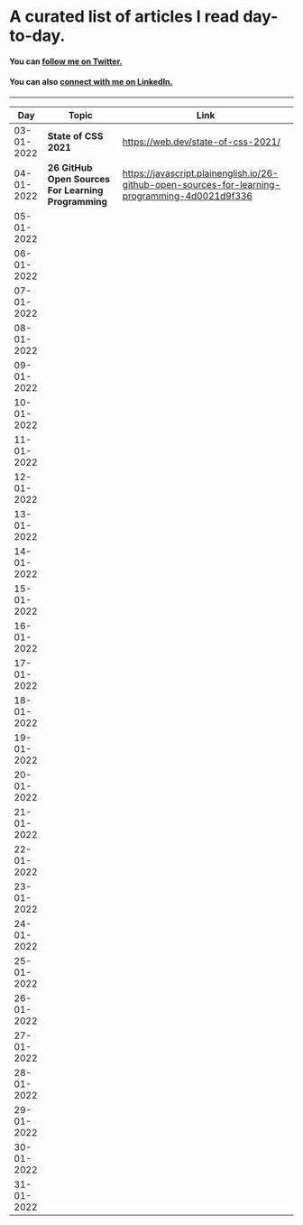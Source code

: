 # A curated list of articles I read day-to-day.

#### You can [follow me on Twitter.](https://twitter.com/syedsohan27)
#### You can also [connect with me on LinkedIn.](https://www.linkedin.com/in/syedsohan)

------------------------------------------------------------------------

| Day           | Topic         | Link          |
| ------------- | ------------- | ------------- |
| 03-01-2022    | **State of CSS 2021** | https://web.dev/state-of-css-2021/ |
| 04-01-2022    | **26 GitHub Open Sources For Learning Programming** | https://javascript.plainenglish.io/26-github-open-sources-for-learning-programming-4d0021d9f336 |
| 05-01-2022    ||
| 06-01-2022    ||
| 07-01-2022    ||
| 08-01-2022    ||
| 09-01-2022    ||
| 10-01-2022    ||
| 11-01-2022    ||
| 12-01-2022    ||
| 13-01-2022    ||
| 14-01-2022    ||
| 15-01-2022    ||
| 16-01-2022    ||
| 17-01-2022    ||
| 18-01-2022    ||
| 19-01-2022    ||
| 20-01-2022    ||
| 21-01-2022    ||
| 22-01-2022    ||
| 23-01-2022    ||
| 24-01-2022    ||
| 25-01-2022    ||
| 26-01-2022    ||
| 27-01-2022    ||
| 28-01-2022    ||
| 29-01-2022    ||
| 30-01-2022    ||
| 31-01-2022    ||
